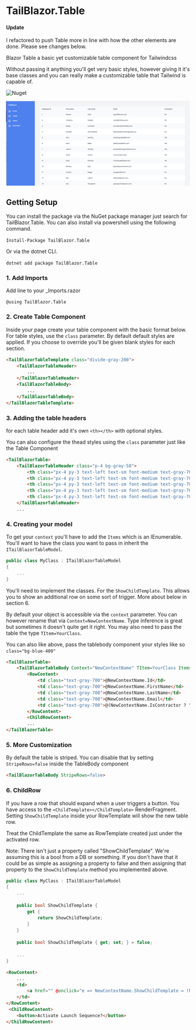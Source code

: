 # TailBlazor.Table

#### Update
I refactored to push Table more in line with how the other elements are done. Please see changes below.

Blazor Table a basic yet customizable table component for Tailwindcss

Without passing it anything you'll get very basic styles, however giving it it's base classes and you can really make a customizable table that Tailwind is capable of.



![Nuget](https://img.shields.io/nuget/v/TailBlazor.Table.svg)

![Demo](screenshot.png)

## Getting Setup

You can install the package via the NuGet package manager just search for TailBlazor.Table. You can also install via powershell using the following command.

`Install-Package TailBlazor.Table`

Or via the dotnet CLI.

`dotnet add package TailBlazor.Table`

### 1. Add Imports

Add line to your \_Imports.razor

```
@using TailBlazor.Table
```

### 2. Create Table Component

Inside your page create your table component with the basic format below. For table styles, use the `class` parameter. By default default styles are applied. If you choose to override you'll be given blank styles for each section.

```html
<TailBlazorTableTemplate class="divide-gray-200">
    <TailBlazorTableHeader>
        ...
    </TailBlazorTableHeader>
    <TailBlazorTableBody>
        ...
    </TailBlazorTableBody>
</TailBlazorTableTemplate>
```

### 3. Adding the table headers

for each table header add it's own `<th></th>` with optional styles.

You can also configure the thead styles using the `class` parameter just like the Table Component

```html
<TailBlazorTable>
    <TailBlazorTableHeader class="p-4 bg-gray-50">
        <th class="px-4 py-3 text-left text-sm font-medium text-gray-700">Employee Id</th>
        <th class="px-4 py-3 text-left text-sm font-medium text-gray-700">First name</th>
        <th class="px-4 py-3 text-left text-sm font-medium text-gray-700">Last name</th>
        <th class="px-4 py-3 text-left text-sm font-medium text-gray-700">Email</th>
        <th class="px-4 py-3 text-left text-sm font-medium text-gray-700">Contractor</th>
    </TailBlazorTableHeader>
    ...
```

### 4. Creating your model

To get your `context` you'll have to add the `Items` which is an IEnumerable<TItem>. You'll want to have the class you want to pass in inherit the `ITailBlazorTableModel`.

```csharp
public class MyClass : ITailBlazorTableModel
{
    ...
}
```

You'll need to implement the classes. For the `ShowChildTemplate`. This allows you to show an additional row on some sort of trigger. More about below in section 6.

By default your object is accessible via the `context` parameter. You can however rename that via `Context=NewContextName`. Type inference is great but sometimes it doesn't quite get it right. You may also need to pass the table the type `TItem=YourClass`.

You can also like above, pass the tablebody component your styles like so `class="bg-blue-400"`

```html
<TailBlazorTable>
    <TailBlazorTableBody Context="NewContextName" TItem=YourClass Items=youClassList class="bg-blue-400">
        <RowContent>
            <td class="text-gray-700">@NewContextName.Id</td>
            <td class="text-gray-700">@NewContextName.FirstName</td>
            <td class="text-gray-700">@NewContextName.LastName</td>
            <td class="text-gray-700">@NewContextName.Email</td>
            <td class="text-gray-700">@(NewContextName.IsContractor ? "Yes" : "No")</td>
        </RowContent>
        <ChildRowContent>
        ...
</TailBlazorTable>

```

### 5. More Customization

By default the table is striped. You can disable that by setting `StripeRows=false` inside the TableBody component

```html
<TailBlazorTableBody StripeRows=false>
```

### 6. ChildRow

If you have a row that should expand when a user triggers a button. You have access to the `<ChildTemplate></ChildTemplate>` RenderFragment. Setting `ShowChildTemplate` inside your RowTemplate will show the new table row.

Treat the ChildTemplate the same as RowTemplate created just under the activated row.

Note: There isn't just a property called "ShowChildTemplate". We're assuming this is a bool from a DB or something. If you don't have that it could be as simple as assigning a property to false and then assigning that property to the `ShowChildTemplate` method you implemented above.

```csharp
public class MyClass : ITailBlazorTableModel
{
    ...

    public bool ShowChildTemplate {
        get {
            return ShowChildTemplate;
        }
    }

    public bool ShowChildTemplate { get; set; } = false;

    ...
}

```


```html
<RowContent>
    ...
    <td>
        <a href="" @onclick="e => NewContextName.ShowChildTemplate = !NewContextName.ShowChildTemplate">Open ChildTemplate</a>
    </td>
</RowContent>
 <ChildRowContent>
    <button>Activate Launch Sequence?</button>
</ChildRowContent>
```
